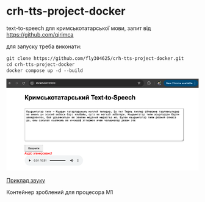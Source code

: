 # crh-tts-project-docker

 text-to-speech для кримськотатарської мови, запит від https://github.com/qirimca

 для запуску треба виконати:
 ```
 git clone https://github.com/fly304625/crh-tts-project-docker.git
 cd crh-tts-project-docker
 docker compose up -d --build
 ```

 ![text-to-speech](doc/img/desktop.png)

 [Приклад звуку](doc/wav/result.wav)

 Контейнер зроблений для процесора M1 
